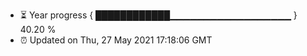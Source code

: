 - ⏳ Year progress { ████████████▁▁▁▁▁▁▁▁▁▁▁▁▁▁▁▁▁▁ } 40.20 %
- ⏰ Updated on Thu, 27 May 2021 17:18:06 GMT

